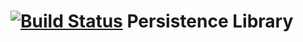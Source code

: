 [![Build Status](https://api.travis-ci.org/bednar/persistence.png?branch=master)](https://travis-ci.org/bednar/persistence) Persistence Library
====

